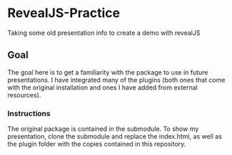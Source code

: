 # RevealJS-Practice
Taking some old presentation info to create a demo with revealJS

## Goal

The goal here is to get a familiarity with the package to use in future presentations. I have integrated many of the plugins (both ones that come with the original installation and ones I have added from external resources). 

### Instructions
The original package is contained in the submodule. To show my presentation, clone the submodule and replace the index.html, as well as the plugin folder with the copies contained in this repository.
